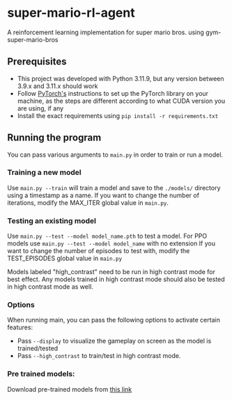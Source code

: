# super-mario-rl-agent
A reinforcement learning implementation for super mario bros. using gym-super-mario-bros

## Prerequisites
 - This project was developed with Python 3.11.9, but any version between 3.9.x and 3.11.x should work
 - Follow [PyTorch's](https://pytorch.org/get-started/locally/) instructions to set up the PyTorch library on your machine, as the steps are different according to what CUDA version you are using, if any
 - Install the exact requirements using `pip install -r requirements.txt`

## Running the program
You can pass various arguments to `main.py` in order to train or run a model.

### Training a new model
Use `main.py --train` will train a model and save to the `./models/` directory using a timestamp as a name.
If you want to change the number of iterations, modify the MAX_ITER global value in `main.py`.

### Testing an existing model
Use `main.py --test --model model_name.pth` to test a model. For PPO models use `main.py --test --model model_name` with no extension
If you want to change the number of episodes to test with, modify the TEST_EPISODES global value in `main.py`

Models labeled "high_contrast" need to be run in high contrast mode for best effect. Any models trained in high contrast mode should also be tested in high contrast mode as well.

### Options
When running main, you can pass the following options to activate certain features:
- Pass `--display` to visualize the gameplay on screen as the model is trained/tested
- Pass `--high_contrast` to train/test in high contrast mode.

### Pre trained models:
Download pre-trained models from [this link](https://drive.google.com/drive/folders/1yHWp3ArquET8U2CG6De0eD_veRkJHwHn?usp=sharing)
